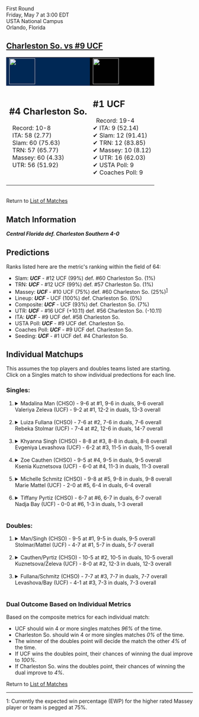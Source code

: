 First Round  
Friday, May 7 at 3:00 EDT  
USTA National Campus  
Orlando, Florida  
## [Charleston So. vs #9 UCF](https://www.ncaa.com/game/5833651)  

<table><tr style="background-color: #d9d9d9 !important"><td style="background-color: #002855 !important"><img src="https://www.ncaa.com/sites/default/files/images/logos/schools/c/charleston-so.70.png" width="70" height="70" /></td><td style="background-color: #010101 !important"><img src="https://www.ncaa.com/sites/default/files/images/logos/schools/u/ucf.70.png" width="70" height="70" /></td></tr><tr>
<td>  

<h2>#4 Charleston So.</h2>  
&nbsp; Record: 10-8<br>  
&nbsp; ITA: 58 (2.77)<br>  
&nbsp; Slam: 60 (75.63)<br>  
&nbsp; TRN: 57 (65.77)<br>  
&nbsp; Massey: 60 (4.33)<br>  
&nbsp; UTR: 56 (51.92)<br>  
<br>  

</td>
<td>  

<h2>#1 UCF</h2>  
&nbsp; Record: 19-4<br>  
&#10004; ITA: 9 (52.14)<br>  
&#10004; Slam: 12 (91.41)<br>  
&#10004; TRN: 12 (83.85)<br>  
&#10004; Massey: 10 (8.12)<br>  
&#10004; UTR: 16 (62.03)<br>  
&#10004; USTA Poll: 9<br>  
&#10004; Coaches Poll: 9<br>  
<br>  

</td>
</tr></table>  


<br>Return to [List of Matches](../index.md)  

## Match Information  
***Central Florida def. Charleston Southern 4-0***  

## Predictions  

Ranks listed here are the metric's ranking within the field of 64:  
- Slam: ***UCF*** - #12 UCF (99%) def. #60 Charleston So. (1%)  
- TRN: ***UCF*** - #12 UCF (99%) def. #57 Charleston So. (1%)  
- Massey: ***UCF*** - #10 UCF (75%) def. #60 Charleston So. (25%)<sup>[1](#footnote1)</sup>  
- Lineup: ***UCF*** - UCF (100%) def. Charleston So. (0%)  
- Composite: ***UCF*** - UCF (93%) def. Charleston So. (7%)  
- UTR: ***UCF*** - #16 UCF (+10.11) def. #56 Charleston So. (-10.11)  
- ITA: ***UCF*** - #9 UCF def. #58 Charleston So.  
- USTA Poll: ***UCF*** - #9 UCF def. Charleston So.  
- Coaches Poll: ***UCF*** - #9 UCF def. Charleston So.  
- Seeding: ***UCF*** - #1 UCF def. #4 Charleston So.  

## Individual Matchups  
This assumes the top players and doubles teams listed are starting.  
Click on a Singles match to show individual predections for each line.  

### Singles:  

<ol>
<li><details>
<summary markdown="span">Madalina Man (CHSO) - 9-6 at #1, 9-6 in duals, 9-6 overall<br>Valeriya Zeleva (UCF) - 9-2 at #1, 12-2 in duals, 13-3 overall</summary>
<h4>Predictions</h4><ul>
<li>Slam: <b><i>UCF</i></b> - Zeleva (98%) def. Man (2%)</li>  
<li>TRN: <b><i>UCF</i></b> - Zeleva (99%) def. Man (1%)</li>  
<li>Massey: <b><i>UCF</i></b> - Zeleva (75%) def. Man (25%)<sup><a href="#footnote1">1</a></sup></li>  
<li>UTR: <b><i>UCF</i></b> - Zeleva (97%) def. Man (3%)</li>  
<li>Composite: <b><i>UCF</i></b> - Zeleva (92%) def. Man (8%)</li>  
<li>ITA: <b><i>UCF</i></b> - Zeleva (22.66) def. Man (1.99)</li>  
</ul>
</details>&nbsp;</li>
<li><details>
<summary markdown="span">Luiza Fullana (CHSO) - 7-6 at #2, 7-6 in duals, 7-6 overall<br>Rebeka Stolmar (UCF) - 7-4 at #2, 12-6 in duals, 14-7 overall</summary>
<h4>Predictions</h4><ul>
<li>Slam: <b><i>UCF</i></b> - Stolmar (98%) def. Fullana (2%)</li>  
<li>TRN: <b><i>UCF</i></b> - Stolmar (99%) def. Fullana (1%)</li>  
<li>Massey: <b><i>UCF</i></b> - Stolmar (75%) def. Fullana (25%)<sup><a href="#footnote1">1</a></sup></li>  
<li>UTR: <b><i>UCF</i></b> - Stolmar (96%) def. Fullana (4%)</li>  
<li>Composite: <b><i>UCF</i></b> - Stolmar (92%) def. Fullana (8%)</li>  
<li>ITA: <b><i>UCF</i></b> - Stolmar (15.81) def. Fullana (1.91)</li>  
</ul>
</details>&nbsp;</li>
<li><details>
<summary markdown="span">Khyanna Singh (CHSO) - 8-8 at #3, 8-8 in duals, 8-8 overall<br>Evgeniya Levashova (UCF) - 6-2 at #3, 11-5 in duals, 11-5 overall</summary>
<h4>Predictions</h4><ul>
<li>Slam: <b><i>UCF</i></b> - Levashova (98%) def. Singh (2%)</li>  
<li>TRN: <b><i>UCF</i></b> - Levashova (99%) def. Singh (1%)</li>  
<li>Massey: <b><i>UCF</i></b> - Levashova (75%) def. Singh (25%)<sup><a href="#footnote1">1</a></sup></li>  
<li>UTR: <b><i>UCF</i></b> - Levashova (98%) def. Singh (2%)</li>  
<li>Composite: <b><i>UCF</i></b> - Levashova (92%) def. Singh (8%)</li>  
<li>ITA: <b><i>UCF</i></b> - Levashova (4.48) def. Singh (1.60)</li>  
</ul>
</details>&nbsp;</li>
<li><details>
<summary markdown="span">Zoe Cauthen (CHSO) - 9-5 at #4, 9-5 in duals, 9-5 overall<br>Ksenia Kuznetsova (UCF) - 6-0 at #4, 11-3 in duals, 11-3 overall</summary>
<h4>Predictions</h4><ul>
<li>Slam: <b><i>UCF</i></b> - Kuznetsova (99%) def. Cauthen (1%)</li>  
<li>TRN: <b><i>UCF</i></b> - Kuznetsova (99%) def. Cauthen (1%)</li>  
<li>Massey: <b><i>UCF</i></b> - Kuznetsova (75%) def. Cauthen (25%)<sup><a href="#footnote1">1</a></sup></li>  
<li>UTR: <b><i>UCF</i></b> - Kuznetsova (98%) def. Cauthen (2%)</li>  
<li>Composite: <b><i>UCF</i></b> - Kuznetsova (93%) def. Cauthen (7%)</li>  
<li>ITA: <b><i>UCF</i></b> - Kuznetsova (3.33) def. Cauthen (2.15)</li>  
</ul>
</details>&nbsp;</li>
<li><details>
<summary markdown="span">Michelle Schmitz (CHSO) - 9-8 at #5, 9-8 in duals, 9-8 overall<br>Marie Mattel (UCF) - 2-0 at #5, 6-4 in duals, 6-4 overall</summary>
<h4>Predictions</h4><ul>
<li>Slam: <b><i>UCF</i></b> - Mattel (98%) def. Schmitz (2%)</li>  
<li>TRN: <b><i>UCF</i></b> - Mattel (99%) def. Schmitz (1%)</li>  
<li>Massey: <b><i>UCF</i></b> - Mattel (75%) def. Schmitz (25%)<sup><a href="#footnote1">1</a></sup></li>  
<li>UTR: <b><i>UCF</i></b> - Mattel (97%) def. Schmitz (3%)</li>  
<li>Composite: <b><i>UCF</i></b> - Mattel (92%) def. Schmitz (8%)</li>  
<li>ITA: <b><i>UCF</i></b> - Mattel (2.00) def. Schmitz (1.70)</li>  
</ul>
</details>&nbsp;</li>
<li><details>
<summary markdown="span">Tiffany Pyrtiz (CHSO) - 6-7 at #6, 6-7 in duals, 6-7 overall<br>Nadja Bay (UCF) - 0-0 at #6, 1-3 in duals, 1-3 overall</summary>
<h4>Predictions</h4><ul>
<li>Slam: <b><i>CHSO</i></b> - Pyrtiz (100%) def. Bay (0%)</li>  
<li>TRN: <b><i>CHSO</i></b> - Pyrtiz (100%) def. Bay (0%)</li>  
<li>UTR: <b><i>CHSO</i></b> - Pyrtiz (100%) def. Bay (0%)</li>  
<li>Composite: <b><i>CHSO</i></b> - Pyrtiz (93%) def. Bay (7%)</li>  
<li>ITA: <b><i>CHSO</i></b> - Pyrtiz (1.53) def. Bay (0.00)</li>  
</ul>
</details>&nbsp;</li>
</ol>

### Doubles:  

<ol>
<li><details>
<summary markdown="span">Man/Singh (CHSO) - 9-5 at #1, 9-5 in duals, 9-5 overall<br>Stolmar/Mattel (UCF) - 4-7 at #1, 5-7 in duals, 5-7 overall</summary>
<br>Sorry, we don't have any metrics for this match
</details>&nbsp;</li>
<li><details>
<summary markdown="span">Cauthen/Pyrtiz (CHSO) - 10-5 at #2, 10-5 in duals, 10-5 overall<br>Kuznetsova/Zeleva (UCF) - 8-0 at #2, 12-3 in duals, 12-3 overall</summary>
<br>Sorry, we don't have any metrics for this match
</details>&nbsp;</li>
<li><details>
<summary markdown="span">Fullana/Schmitz (CHSO) - 7-7 at #3, 7-7 in duals, 7-7 overall<br>Levashova/Bay (UCF) - 4-1 at #3, 7-3 in duals, 7-3 overall</summary>
<br>Sorry, we don't have any metrics for this match
</details>&nbsp;</li>
</ol>

### Dual Outcome Based on Individual Metrics  
  
Based on the composite metrics for each individual match:  
- UCF should win 4 or more singles matches _96%_ of the time.  
- Charleston So. should win 4 or more singles matches _0%_ of the time.  
- The winner of the doubles point will decide the match the other _4%_ of the time.  
- If UCF wins the doubles point, their chances of winning the dual improve to _100%_.  
- If Charleston So. wins the doubles point, their chances of winning the dual improve to _4%_.  
  
Return to [List of Matches](../index.md)  
  
------
<a name="footnote1">1</a>: Currently the expected win percentage (EWP) for the higher rated Massey player or team is pegged at 75%.
